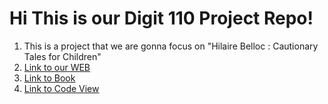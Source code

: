 # Hi This is our Digit 110 Project Repo!
 1. This is a project that we are gonna focus on "Hilaire Belloc : Cautionary Tales for Children"
 2. [Link to our WEB](https://gzc5211.github.io/Hilaire-Belloc-1-Cautionary-Tales-for-Children/)
 3. [Link to Book](https://www.gutenberg.org/files/27424/27424-h/27424-h.htm)
 4. [Link to Code View](https://github.com/gzc5211/Hilaire-Belloc-1-Cautionary-Tales-for-Children/tree/main/docs/codeview)
